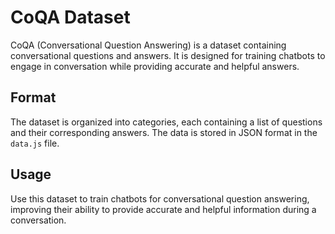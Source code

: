 # CoQA Dataset

CoQA (Conversational Question Answering) is a dataset containing conversational questions and answers. It is designed for training chatbots to engage in conversation while providing accurate and helpful answers.

## Format

The dataset is organized into categories, each containing a list of questions and their corresponding answers. The data is stored in JSON format in the `data.js` file.

## Usage

Use this dataset to train chatbots for conversational question answering, improving their ability to provide accurate and helpful information during a conversation.
